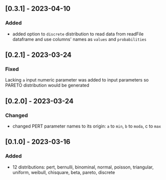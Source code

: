 ## [0.3.1] - 2023-04-10
### Added
- added option to `discrete` distribution to read data from readFile dataframe and use columns' names as `values` 
and `probabilities`

## [0.2.1] - 2023-03-24
### Fixed
Lacking `a` input numeric parameter was added to input parameters so PARETO distribution would be generated  

## [0.2.0] - 2023-03-24
### Changed 
- changed PERT parameter names to its origin:
`a` to `min`, `b` to `moda`, c to `max`


## [0.1.0] - 2023-03-16
### Added

- 12 distributions: pert, bernulli, binominal, normal, poisson, triangular, uniform, weibull, chisquare, beta, pareto, discrete